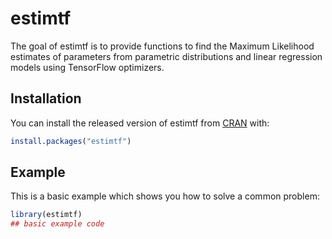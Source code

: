 
<!-- README.md is generated from README.Rmd. Please edit that file -->

# estimtf

<!-- badges: start -->

<!-- badges: end -->

The goal of estimtf is to provide functions to find the Maximum
Likelihood estimates of parameters from parametric distributions and
linear regression models using TensorFlow optimizers.

## Installation

You can install the released version of estimtf from
[CRAN](https://CRAN.R-project.org) with:

``` r
install.packages("estimtf")
```

## Example

This is a basic example which shows you how to solve a common problem:

``` r
library(estimtf)
## basic example code
```
